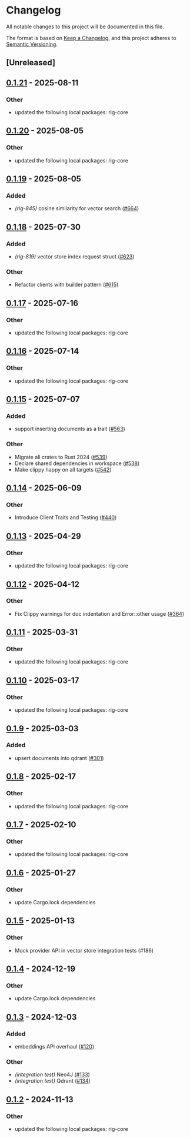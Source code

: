 # Changelog

All notable changes to this project will be documented in this file.

The format is based on [Keep a Changelog](https://keepachangelog.com/en/1.0.0/),
and this project adheres to [Semantic Versioning](https://semver.org/spec/v2.0.0.html).

## [Unreleased]

## [0.1.21](https://github.com/quangIO/rig/compare/rig-qdrant-v0.1.20...rig-qdrant-v0.1.21) - 2025-08-11

### Other

- updated the following local packages: rig-core

## [0.1.20](https://github.com/0xPlaygrounds/rig/compare/rig-qdrant-v0.1.19...rig-qdrant-v0.1.20) - 2025-08-05

### Other

- updated the following local packages: rig-core

## [0.1.19](https://github.com/0xPlaygrounds/rig/compare/rig-qdrant-v0.1.18...rig-qdrant-v0.1.19) - 2025-08-05

### Added

- *(rig-845)* cosine similarity for vector search ([#664](https://github.com/0xPlaygrounds/rig/pull/664))

## [0.1.18](https://github.com/0xPlaygrounds/rig/compare/rig-qdrant-v0.1.17...rig-qdrant-v0.1.18) - 2025-07-30

### Added

- *(rig-819)* vector store index request struct ([#623](https://github.com/0xPlaygrounds/rig/pull/623))

### Other

- Refactor clients with builder pattern ([#615](https://github.com/0xPlaygrounds/rig/pull/615))

## [0.1.17](https://github.com/0xPlaygrounds/rig/compare/rig-qdrant-v0.1.16...rig-qdrant-v0.1.17) - 2025-07-16

### Other

- updated the following local packages: rig-core

## [0.1.16](https://github.com/0xPlaygrounds/rig/compare/rig-qdrant-v0.1.15...rig-qdrant-v0.1.16) - 2025-07-14

### Other

- updated the following local packages: rig-core

## [0.1.15](https://github.com/0xPlaygrounds/rig/compare/rig-qdrant-v0.1.14...rig-qdrant-v0.1.15) - 2025-07-07

### Added

- support inserting documents as a trait ([#563](https://github.com/0xPlaygrounds/rig/pull/563))

### Other

- Migrate all crates to Rust 2024 ([#539](https://github.com/0xPlaygrounds/rig/pull/539))
- Declare shared dependencies in workspace ([#538](https://github.com/0xPlaygrounds/rig/pull/538))
- Make clippy happy on all targets ([#542](https://github.com/0xPlaygrounds/rig/pull/542))

## [0.1.14](https://github.com/0xPlaygrounds/rig/compare/rig-qdrant-v0.1.13...rig-qdrant-v0.1.14) - 2025-06-09

### Other

- Introduce Client Traits and Testing ([#440](https://github.com/0xPlaygrounds/rig/pull/440))

## [0.1.13](https://github.com/0xPlaygrounds/rig/compare/rig-qdrant-v0.1.12...rig-qdrant-v0.1.13) - 2025-04-29

### Other

- updated the following local packages: rig-core

## [0.1.12](https://github.com/0xPlaygrounds/rig/compare/rig-qdrant-v0.1.11...rig-qdrant-v0.1.12) - 2025-04-12

### Other

- Fix Clippy warnings for doc indentation and Error::other usage ([#364](https://github.com/0xPlaygrounds/rig/pull/364))

## [0.1.11](https://github.com/0xPlaygrounds/rig/compare/rig-qdrant-v0.1.10...rig-qdrant-v0.1.11) - 2025-03-31

### Other

- updated the following local packages: rig-core

## [0.1.10](https://github.com/0xPlaygrounds/rig/compare/rig-qdrant-v0.1.9...rig-qdrant-v0.1.10) - 2025-03-17

### Other

- updated the following local packages: rig-core

## [0.1.9](https://github.com/0xPlaygrounds/rig/compare/rig-qdrant-v0.1.8...rig-qdrant-v0.1.9) - 2025-03-03

### Added

- upsert documents into qdrant ([#301](https://github.com/0xPlaygrounds/rig/pull/301))

## [0.1.8](https://github.com/0xPlaygrounds/rig/compare/rig-qdrant-v0.1.7...rig-qdrant-v0.1.8) - 2025-02-17

### Other

- updated the following local packages: rig-core

## [0.1.7](https://github.com/0xPlaygrounds/rig/compare/rig-qdrant-v0.1.6...rig-qdrant-v0.1.7) - 2025-02-10

### Other

- updated the following local packages: rig-core

## [0.1.6](https://github.com/0xPlaygrounds/rig/compare/rig-qdrant-v0.1.5...rig-qdrant-v0.1.6) - 2025-01-27

### Other

- update Cargo.lock dependencies

## [0.1.5](https://github.com/0xPlaygrounds/rig/compare/rig-qdrant-v0.1.4...rig-qdrant-v0.1.5) - 2025-01-13

### Other

- Mock provider API in vector store integration tests (#186)

## [0.1.4](https://github.com/0xPlaygrounds/rig/compare/rig-qdrant-v0.1.3...rig-qdrant-v0.1.4) - 2024-12-19

### Other

- update Cargo.lock dependencies

## [0.1.3](https://github.com/0xPlaygrounds/rig/compare/rig-qdrant-v0.1.2...rig-qdrant-v0.1.3) - 2024-12-03

### Added

- embeddings API overhaul ([#120](https://github.com/0xPlaygrounds/rig/pull/120))

### Other

- *(integration test)* Neo4J ([#133](https://github.com/0xPlaygrounds/rig/pull/133))
- *(integration test)* Qdrant ([#134](https://github.com/0xPlaygrounds/rig/pull/134))

## [0.1.2](https://github.com/0xPlaygrounds/rig/compare/rig-qdrant-v0.1.1...rig-qdrant-v0.1.2) - 2024-11-13

### Other

- updated the following local packages: rig-core
